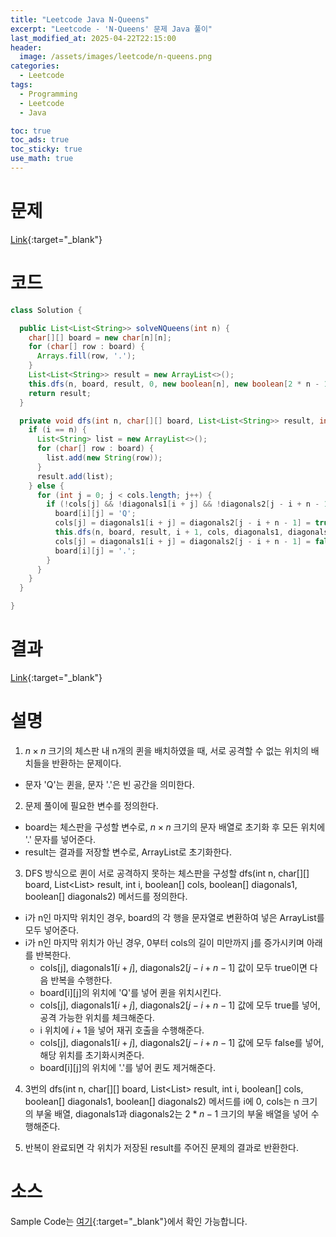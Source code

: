 ```yaml
---
title: "Leetcode Java N-Queens"
excerpt: "Leetcode - 'N-Queens' 문제 Java 풀이"
last_modified_at: 2025-04-22T22:15:00
header:
  image: /assets/images/leetcode/n-queens.png
categories:
  - Leetcode
tags:
  - Programming
  - Leetcode
  - Java

toc: true
toc_ads: true
toc_sticky: true
use_math: true
---
```

# 문제
[Link](https://leetcode.com/problems/n-queens/){:target="_blank"}

# 코드
```java
class Solution {

  public List<List<String>> solveNQueens(int n) {
    char[][] board = new char[n][n];
    for (char[] row : board) {
      Arrays.fill(row, '.');
    }
    List<List<String>> result = new ArrayList<>();
    this.dfs(n, board, result, 0, new boolean[n], new boolean[2 * n - 1], new boolean[2 * n - 1]);
    return result;
  }

  private void dfs(int n, char[][] board, List<List<String>> result, int i, boolean[] cols, boolean[] diagonals1, boolean[] diagonals2) {
    if (i == n) {
      List<String> list = new ArrayList<>();
      for (char[] row : board) {
        list.add(new String(row));
      }
      result.add(list);
    } else {
      for (int j = 0; j < cols.length; j++) {
        if (!cols[j] && !diagonals1[i + j] && !diagonals2[j - i + n - 1]) {
          board[i][j] = 'Q';
          cols[j] = diagonals1[i + j] = diagonals2[j - i + n - 1] = true;
          this.dfs(n, board, result, i + 1, cols, diagonals1, diagonals2);
          cols[j] = diagonals1[i + j] = diagonals2[j - i + n - 1] = false;
          board[i][j] = '.';
        }
      }
    }
  }

}
```

# 결과
[Link](https://leetcode.com/problems/n-queens/submissions/1614623321/){:target="_blank"}

# 설명
1. $n \times n$ 크기의 체스판 내 n개의 퀸을 배치하였을 때, 서로 공격할 수 없는 위치의 배치들을 반환하는 문제이다.
- 문자 'Q'는 퀸을, 문자 '.'은 빈 공간을 의미한다.

2. 문제 풀이에 필요한 변수를 정의한다.
- board는 체스판을 구성할 변수로, $n \times n$ 크기의 문자 배열로 초기화 후 모든 위치에 '.' 문자를 넣어준다.
- result는 결과를 저장할 변수로, ArrayList로 초기화한다.

3. DFS 방식으로 퀸이 서로 공격하지 못하는 체스판을 구성할 dfs(int n, char[][] board, List<List<String>> result, int i, boolean[] cols, boolean[] diagonals1, boolean[] diagonals2) 메서드를 정의한다.
- i가 n인 마지막 위치인 경우, board의 각 행을 문자열로 변환하여 넣은 ArrayList를 모두 넣어준다.
- i가 n인 마지막 위치가 아닌 경우, 0부터 cols의 길이 미만까지 j를 증가시키며 아래를 반복한다.
  - cols[j], diagonals1[$i + j$], diagonals2[$j - i + n - 1$] 값이 모두 true이면 다음 반복을 수행한다.
  - board[i][j]의 위치에 'Q'를 넣어 퀸을 위치시킨다.
  - cols[j], diagonals1[$i + j$], diagonals2[$j - i + n - 1$] 값에 모두 true를 넣어, 공격 가능한 위치를 체크해준다.
  - i 위치에 $i + 1$을 넣어 재귀 호출을 수행해준다.
  - cols[j], diagonals1[$i + j$], diagonals2[$j - i + n - 1$] 값에 모두 false를 넣어, 해당 위치를 초기화시켜준다.
  - board[i][j]의 위치에 '.'를 넣어 퀸도 제거해준다.

4. 3번의 dfs(int n, char[][] board, List<List<String>> result, int i, boolean[] cols, boolean[] diagonals1, boolean[] diagonals2) 메서드를 i에 0, cols는 n 크기의 부울 배열, diagonals1과 diagonals2는 $2 * n - 1$ 크기의 부울 배열을 넣어 수행해준다.

5. 반복이 완료되면 각 위치가 저장된 result를 주어진 문제의 결과로 반환한다.

# 소스
Sample Code는 [여기](https://github.com/GracefulSoul/leetcode/blob/master/src/main/java/gracefulsoul/problems/NQueens.java){:target="_blank"}에서 확인 가능합니다.